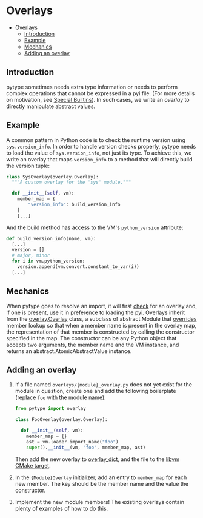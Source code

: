 # Overlays

<!--ts-->
   * [Overlays](#overlays)
      * [Introduction](#introduction)
      * [Example](#example)
      * [Mechanics](#mechanics)
      * [Adding an overlay](#adding-an-overlay)

<!-- Added by: rechen, at: 2020-11-09T13:36-08:00 -->

<!--te-->

## Introduction

pytype sometimes needs extra type information or needs to perform complex
operations that cannot be expressed in a pyi file. (For more details on
motivation, see [Special Builtins][special-builtins]). In such cases, we write
an *overlay* to directly manipulate abstract values.

## Example

A common pattern in Python code is to check the runtime version using
`sys.version_info`. In order to handle version checks properly, pytype needs to
load the value of `sys.version_info`, not just its type. To achieve this, we
write an overlay that maps `version_info` to a method that will directly build
the version tuple:

```python
class SysOverlay(overlay.Overlay):
  """A custom overlay for the 'sys' module."""

  def __init__(self, vm):
    member_map = {
        "version_info": build_version_info
    }
    [...]
```

And the build method has access to the VM's `python_version` attribute:

```python
def build_version_info(name, vm):
  [...]
  version = []
  # major, minor
  for i in vm.python_version:
    version.append(vm.convert.constant_to_var(i))
  [...]
```

## Mechanics

When pytype goes to resolve an import, it will first [check][overlay-check] for
an overlay and, if one is present, use it in preference to loading the pyi.
Overlays inherit from the [overlay.Overlay][overlay.Overlay] class, a subclass
of abstract.Module that [overrides][member-conversion] member lookup so that
when a member name is present in the overlay map, the representation of that
member is constructed by calling the constructor specified in the map. The
constructor can be any Python object that accepts two arguments, the member name
and the VM instance, and returns an abstract.AtomicAbstractValue instance.

## Adding an overlay

1. If a file named `overlays/{module}_overlay.py` does not yet exist for the
   module in question, create one and add the following boilerplate (replace
   `foo` with the module name):

   ```python
   from pytype import overlay

   class FooOverlay(overlay.Overlay):

     def __init__(self, vm):
       member_map = {}
       ast = vm.loader.import_name("foo")
       super().__init__(vm, "foo", member_map, ast)
   ```

   Then add the new overlay to [overlay_dict][overlay_dict], and the file to the
   [libvm CMake target][libvm-cmake].
1. In the `{Module}Overlay` initializer, add an entry to `member_map` for each
   new member. The key should be the member name and the value the constructor.
1. Implement the new module members! The existing overlays contain plenty of
   examples of how to do this.

[libvm-cmake]: https://github.com/google/pytype/blob/2f2a1483751171421490c352f05955655ea572fa/pytype/CMakeLists.txt#L171-L182

[member-conversion]: https://github.com/google/pytype/blob/2f2a1483751171421490c352f05955655ea572fa/pytype/overlay.py#L45

[overlay-check]: https://github.com/google/pytype/blob/2f2a1483751171421490c352f05955655ea572fa/pytype/vm.py#L1569-L1580

[overlay_dict]: https://github.com/google/pytype/blob/master/pytype/overlay_dict.py

[overlay.Overlay]: https://github.com/google/pytype/blob/2f2a1483751171421490c352f05955655ea572fa/pytype/overlay.py#L6

[special-builtins]: special_builtins.md
